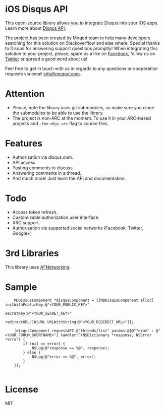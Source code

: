 # iOS Disqus API 

This open-source library allows you to integrate Disqus into your iOS apps. Learn more about [Disqus API](http://disqus.com/api/docs/).

The project has been created by Moqod team to help many developers searching for this solution on Stackoverflow and else where. Special thanks to Disqus for answering support questions promptly! When integrating this solution to your project, please, spare us a like on [Facebook](http://fb.me/moqod), follow us on [Twitter](http://twitter.com/moqod) or spread a good word about us!

Feel free to get in touch with us in regards to any questions or cooperation requests via email [info@moqod.com](mailto:info@moqod.com).

# Attention
- Please, note the library uses git submodules, so make sure you clone the submodules to be able to use the library.
- The project is non-ARC at the moment. To use it in your ARC-based projects add `-fno-objc-arc` flag to source files.


# Features
- Authorization via disqus.com.
- API access.
- Posting comments to discuss.
- Answering comments in a thread.
- And much more! Just learn the API and documentation.

# Todo
- Access token refresh.
- Customizable authorization user interface. 
- ARC support.
- Authorization via supported social networks (Facebook, Twitter, Google+)

# 3rd Libraries
This library uses [AFNetworking](https://github.com/AFNetworking/AFNetworking).

# Sample

``` objc
    MDDisqusComponent *disqusComponent = [[MDDisqusComponent alloc] initWithPublicKey:@"<YOUR_PUBLIC_KEY>"
        																	secretKey:@"<YOUR_SECRET_KEY>"
																		  redirectURL:[NSURL URLWithString:@"<YOUR_REDIRECT_URL>"]];
    
    [disqusComponent requestAPI:@"threads/list" params:@{@"forum" : @"<YOUR_FORUM_SHORTNAME>"} handler:^(NSDictionary *response, NSError *error) {
		if (nil == error) {
			NSLog(@"response == %@", response);
		} else {
			NSLog(@"error == %@", error);
		}
	}];
    

```

# License
MIT
